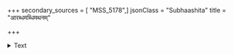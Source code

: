 +++
secondary_sources = [ "MSS_5178",]
jsonClass = "Subhaashita"
title = "आरब्धमब्धिमथनम्"

+++

<details><summary>Text</summary>

आरब्धमब्धिमथनं स्वहस्तयित्वा द्विजिह्वममरैर्यत्।  
उचितस् तत्परिणामो विषमं विषमेव यज्जातम्॥
</details>
